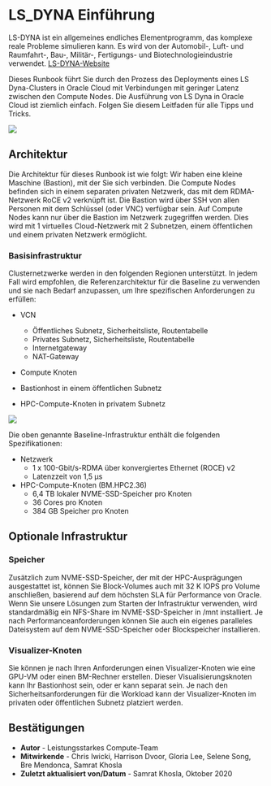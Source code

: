 # LS\_DYNA Einführung

LS-DYNA ist ein allgemeines endliches Elementprogramm, das komplexe reale Probleme simulieren kann. Es wird von der Automobil-, Luft- und Raumfahrt-, Bau-, Militär-, Fertigungs- und Biotechnologieindustrie verwendet. [LS-DYNA-Website](https://www.lstc.com/products/ls-dyna)

Dieses Runbook führt Sie durch den Prozess des Deployments eines LS Dyna-Clusters in Oracle Cloud mit Verbindungen mit geringer Latenz zwischen den Compute Nodes. Die Ausführung von LS Dyna in Oracle Cloud ist ziemlich einfach. Folgen Sie diesem Leitfaden für alle Tipps und Tricks.

![](images/3cars.jpg)

## **Architektur**

Die Architektur für dieses Runbook ist wie folgt: Wir haben eine kleine Maschine (Bastion), mit der Sie sich verbinden. Die Compute Nodes befinden sich in einem separaten privaten Netzwerk, das mit dem RDMA-Netzwerk RoCE v2 verknüpft ist. Die Bastion wird über SSH von allen Personen mit dem Schlüssel (oder VNC) verfügbar sein. Auf Compute Nodes kann nur über die Bastion im Netzwerk zugegriffen werden. Dies wird mit 1 virtuelles Cloud-Netzwerk mit 2 Subnetzen, einem öffentlichen und einem privaten Netzwerk ermöglicht.

### Basisinfrastruktur

Clusternetzwerke werden in den folgenden Regionen unterstützt. In jedem Fall wird empfohlen, die Referenzarchitektur für die Baseline zu verwenden und sie nach Bedarf anzupassen, um Ihre spezifischen Anforderungen zu erfüllen:

*   VCN
    
    *   Öffentliches Subnetz, Sicherheitsliste, Routentabelle
    *   Privates Subnetz, Sicherheitsliste, Routentabelle
    *   Internetgateway
    *   NAT-Gateway
*   Compute Knoten
    
*   Bastionhost in einem öffentlichen Subnetz
    
*   HPC-Compute-Knoten in privatem Subnetz
    

![](images/images.png)

Die oben genannte Baseline-Infrastruktur enthält die folgenden Spezifikationen:

*   Netzwerk
    *   1 x 100-Gbit/s-RDMA über konvergiertes Ethernet (ROCE) v2
    *   Latenzzeit von 1,5 μs
*   HPC-Compute-Knoten (BM.HPC2.36)
    *   6,4 TB lokaler NVME-SSD-Speicher pro Knoten
    *   36 Cores pro Knoten
    *   384 GB Speicher pro Knoten

## Optionale Infrastruktur

### Speicher

Zusätzlich zum NVME-SSD-Speicher, der mit der HPC-Ausprägungen ausgestattet ist, können Sie Block-Volumes auch mit 32 K IOPS pro Volume anschließen, basierend auf dem höchsten SLA für Performance von Oracle. Wenn Sie unsere Lösungen zum Starten der Infrastruktur verwenden, wird standardmäßig ein NFS-Share im NVME-SSD-Speicher in /mnt installiert. Je nach Performanceanforderungen können Sie auch ein eigenes paralleles Dateisystem auf dem NVME-SSD-Speicher oder Blockspeicher installieren.

### Visualizer-Knoten

Sie können je nach Ihren Anforderungen einen Visualizer-Knoten wie eine GPU-VM oder einen BM-Rechner erstellen. Dieser Visualisierungsknoten kann Ihr Bastionhost sein, oder er kann separat sein. Je nach den Sicherheitsanforderungen für die Workload kann der Visualizer-Knoten im privaten oder öffentlichen Subnetz platziert werden.

## Bestätigungen

*   **Autor** - Leistungsstarkes Compute-Team
*   **Mitwirkende** - Chris Iwicki, Harrison Dvoor, Gloria Lee, Selene Song, Bre Mendonca, Samrat Khosla
*   **Zuletzt aktualisiert von/Datum** - Samrat Khosla, Oktober 2020